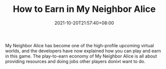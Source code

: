 ﻿---
title: "How to Earn in My Neighbor Alice"
date: 2021-10-20T21:57:40+08:00
lastmod: 2021-10-20T16:45:40+08:00
draft: false
authors: ["Roy"]
description: "My Neighbor Alice has become one of the high-profile upcoming virtual worlds, and the developers have now explained how you can play and earn in this game. The play-to-earn economy of My Neighbor Alice is all about providing resources and doing jobs other players doní»t want to do."
featuredImage: "how-to-earn-in-my-neighbor-alice.png"
tags: ["Virtual World","Play to Earn"]
categories: ["news"]
news: ["Virtual World"]
weight: 
lightgallery: true
pinned: false
recommend: false
recommend1: false
---

My Neighbor Alice has become one of the high-profile upcoming virtual worlds, and the developers have now explained how you can play and earn in this game. The play-to-earn economy of My Neighbor Alice is all about providing resources and doing jobs other players doní»t want to do.

<!--more-->


